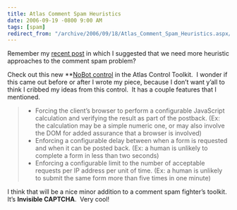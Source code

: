 ```yaml
---
title: Atlas Comment Spam Heuristics
date: 2006-09-19 -0800 9:00 AM
tags: [spam]
redirect_from: "/archive/2006/09/18/Atlas_Comment_Spam_Heuristics.aspx/"
---
```


Remember my [recent
post](https://haacked.com/archive/2006/08/29/Comment_Spam_Heuristics.aspx)
in which I suggested that we need more heuristic approaches to the
comment spam problem?

Check out this new **[NoBot
control](http://atlas.asp.net/atlastoolkit/NoBot/NoBot.aspx) in the
Atlas Control Toolkit.  I wonder if this came out before or after I
wrote my piece, because I don’t want y’all to think I cribbed my ideas
from this control.  It has a couple features that I mentioned.

> -   Forcing the client’s browser to perform a configurable JavaScript
>     calculation and verifying the result as part of the postback. (Ex:
>     the calculation may be a simple numeric one, or may also involve
>     the DOM for added assurance that a browser is involved)
> -   Enforcing a configurable delay between when a form is requested
>     and when it can be posted back. (Ex: a human is unlikely to
>     complete a form in less than two seconds)
> -   Enforcing a configurable limit to the number of acceptable
>     requests per IP address per unit of time. (Ex: a human is unlikely
>     to submit the same form more than five times in one minute)

I think that will be a nice minor addition to a comment spam fighter’s
toolkit. It’s **Invisible CAPTCHA**.  Very cool!


